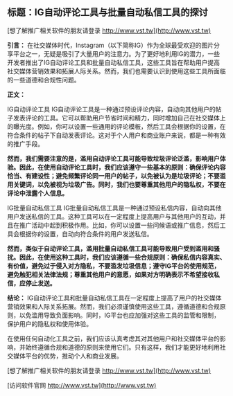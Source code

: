 ## **标题：IG自动评论工具与批量自动私信工具的探讨**

[想了解推广相关软件的朋友请登录 http://www.vst.tw](http://www.vst.tw)

**引言：**
在社交媒体时代，Instagram（以下简称IG）作为全球最受欢迎的图片分享平台之一，无疑是吸引了大量用户的注意力。为了更好地利用IG的潜力，一些开发者推出了IG自动评论工具和批量自动私信工具，这些工具旨在帮助用户提高社交媒体营销效果和拓展人际关系。然而，我们也需要认识到使用这些工具所面临的一些道德和合规性问题。

**正文：**

IG自动评论工具 IG自动评论工具是一种通过预设评论内容，自动向其他用户的帖子发表评论的工具。它可以帮助用户节省时间和精力，同时增加自己在社交媒体上的曝光度。例如，你可以设置一些通用的评论模板，然后工具会根据你的设置，在符合条件的帖子下自动发表评论。这对于个人用户和商业账户来说，都是一种有效的推广手段。

**然而，我们需要注意的是，滥用自动评论工具可能导致垃圾评论泛滥，影响用户体验。因此，在使用自动评论工具时，我们应该遵守一些基本的原则：确保评论内容恰当、有建设性；避免频繁评论同一用户的帖子，以免被认为是垃圾评论；不要滥用关键词，以免被视为垃圾广告。同时，我们也要尊重其他用户的隐私权，不要在评论中泄露个人信息。**

IG批量自动私信工具 IG批量自动私信工具是一种通过预设私信内容，自动向其他用户发送私信的工具。这种工具可以在一定程度上提高用户与其他用户的互动，并且在推广活动中起到积极作用。比如，你可以设置一些问候语或推广信息，然后工具会根据你的设置，自动向符合条件的用户发送私信。

**然而，类似于自动评论工具，滥用批量自动私信工具可能导致用户受到滥用和骚扰。因此，在使用这种工具时，我们应该遵循一些合规原则：确保私信内容真实、有价值，避免过于侵入对方隐私，不要滥发垃圾信息；遵守IG平台的使用规范，避免触犯相关法律法规；尊重其他用户的意愿，如果对方明确表示不希望接收私信，应停止发送。**

**结论：**
IG自动评论工具和批量自动私信工具在一定程度上提高了用户的社交媒体营销效果和人际关系拓展。然而，我们必须谨慎使用这些工具，遵循道德和合规原则，以免滥用导致负面影响。同时，IG平台也应加强对这些工具的监管和限制，保护用户的隐私权和使用体验。

在使用任何自动化工具之前，我们应该认真考虑其对其他用户和社交媒体平台的影响，并始终遵循合规和道德的原则来使用它们。只有这样，我们才能更好地利用社交媒体平台的优势，推动个人和商业发展。

[想了解推广相关软件的朋友请登录 http://www.vst.tw](http://www.vst.tw)


[访问软件官网 http://www.vst.tw](http://www.vst.tw)
